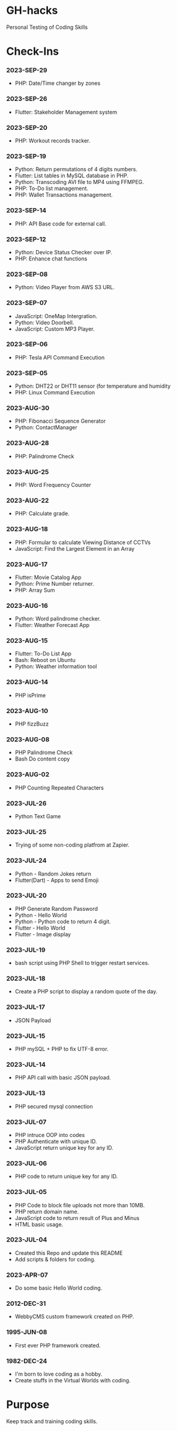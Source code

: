 # GH-hacks
Personal Testing of Coding Skills

# Check-Ins

### 2023-SEP-29
- PHP: Date/Time changer by zones

### 2023-SEP-26
- Flutter: Stakeholder Management system

### 2023-SEP-20
- PHP: Workout records tracker.

### 2023-SEP-19
- Python: Return permutations of 4 digits numbers.
- Flutter: List tables in MySQL database in PHP.
- Python: Transcoding AVI file to MP4 using FFMPEG.
- PHP: To-Do list management.
- PHP: Wallet Transactions management.

### 2023-SEP-14
- PHP: API Base code for external call.

### 2023-SEP-12
- Python: Device Status Checker over IP.
- PHP: Enhance chat functions

### 2023-SEP-08
- Python: Video Player from AWS S3 URL.

### 2023-SEP-07
- JavaScript: OneMap Intergration.
- Python: Video Doorbell.
- JavaScript: Custom MP3 Player.

### 2023-SEP-06
- PHP: Tesla API Command Execution

### 2023-SEP-05
- Python: DHT22 or DHT11 sensor (for temperature and humidity
- PHP: Linux Command Execution

### 2023-AUG-30
- PHP: Fibonacci Sequence Generator
- Python: ContactManager

### 2023-AUG-28
- PHP: Palindrome Check

### 2023-AUG-25
- PHP: Word Frequency Counter

### 2023-AUG-22
- PHP: Calculate grade.

### 2023-AUG-18
- PHP: Formular to calculate Viewing Distance of CCTVs
- JavaScript: Find the Largest Element in an Array

### 2023-AUG-17
- Flutter: Movie Catalog App
- Python: Prime Number returner.
- PHP: Array Sum

### 2023-AUG-16
- Python: Word palindrome checker.
- Flutter: Weather Forecast App

### 2023-AUG-15
- Flutter: To-Do List App
- Bash: Reboot on Ubuntu
- Python: Weather information tool

### 2023-AUG-14
- PHP isPrime

### 2023-AUG-10
- PHP fizzBuzz

### 2023-AUG-08
- PHP Palindrome Check
- Bash Do content copy

### 2023-AUG-02
- PHP Counting Repeated Characters

### 2023-JUL-26
- Python Text Game

### 2023-JUL-25
- Trying of some non-coding platfrom at Zapier.

### 2023-JUL-24
- Python - Random Jokes return
- Flutter(Dart) - Apps to send Emoji

### 2023-JUL-20
- PHP Generate Random Password
- Python - Hello World
- Python - Python code to return 4 digit.
- Flutter - Hello World
- Flutter - Image display

### 2023-JUL-19
- bash script using PHP Shell to trigger restart services.

### 2023-JUL-18
- Create a PHP script to display a random quote of the day.

### 2023-JUL-17
- JSON Payload

### 2023-JUL-15
- PHP mySQL + PHP to fix UTF-8 error.

### 2023-JUL-14
- PHP API call with basic JSON payload.

### 2023-JUL-13
- PHP secured mysql connection

### 2023-JUL-07
- PHP intruce OOP into codes
- PHP Authenticate with unique ID.
- JavaScript return unique key for any ID.

### 2023-JUL-06
- PHP code to return unique key for any ID.

### 2023-JUL-05
- PHP Code to block file uploads not more than 10MB.
- PHP return domain name.
- JavaScript code to return result of Plus and Minus
- HTML basic usage.

### 2023-JUL-04 
- Created this Repo and update this README
- Add scripts & folders for coding.

### 2023-APR-07 
- Do some basic Hello World coding.

### 2012-DEC-31 
- WebbyCMS custom framework created on PHP.

### 1995-JUN-08 
- First ever PHP framework created.

### 1982-DEC-24
- I'm born to love coding as a hobby.
- Create stuffs in the Virtual Worlds with coding.

# Purpose
Keep track and training coding skills.
